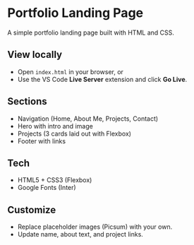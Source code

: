 # Portfolio Landing Page

A simple portfolio landing page built with HTML and CSS.

## View locally

- Open `index.html` in your browser, or
- Use the VS Code **Live Server** extension and click **Go Live**.

## Sections

- Navigation (Home, About Me, Projects, Contact)
- Hero with intro and image
- Projects (3 cards laid out with Flexbox)
- Footer with links

## Tech

- HTML5 + CSS3 (Flexbox)
- Google Fonts (Inter)

## Customize

- Replace placeholder images (Picsum) with your own.
- Update name, about text, and project links.
